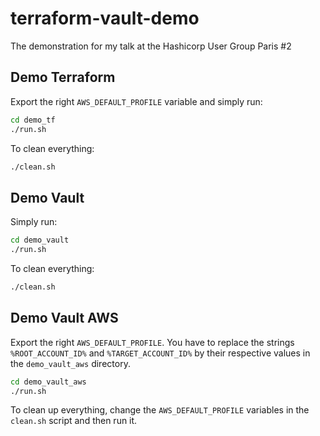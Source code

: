 # terraform-vault-demo
The demonstration for my talk at the Hashicorp User Group Paris #2

## Demo Terraform

Export the right `AWS_DEFAULT_PROFILE` variable and simply run:

```bash
cd demo_tf
./run.sh
```

To clean everything:

```bash
./clean.sh
```

## Demo Vault

Simply run:

```bash
cd demo_vault
./run.sh
```

To clean everything:

```bash
./clean.sh
```

## Demo Vault AWS

Export the right `AWS_DEFAULT_PROFILE`. You have to replace the strings
`%ROOT_ACCOUNT_ID%` and `%TARGET_ACCOUNT_ID%` by their respective values in
the `demo_vault_aws` directory.

```bash
cd demo_vault_aws
./run.sh
```

To clean up everything, change the `AWS_DEFAULT_PROFILE` variables in the `clean.sh`
script and then run it.
